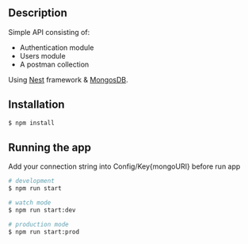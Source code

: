 
## Description

Simple API consisting of:
- Authentication module
- Users module
- A postman collection


Using [Nest](https://nestjs.com/) framework & [MongosDB](https://www.mongodb.com/).

## Installation

```bash
$ npm install
```

## Running the app

Add your connection string into Config/Key{mongoURI} before run app

```bash
# development
$ npm run start

# watch mode
$ npm run start:dev

# production mode
$ npm run start:prod
```
